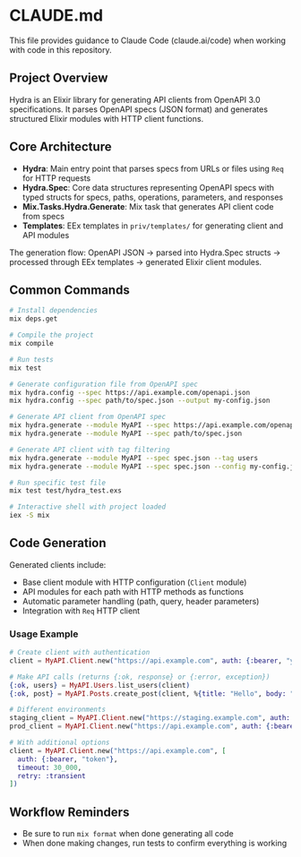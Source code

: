# CLAUDE.md

This file provides guidance to Claude Code (claude.ai/code) when working with code in this repository.

## Project Overview

Hydra is an Elixir library for generating API clients from OpenAPI 3.0 specifications. It parses OpenAPI specs (JSON format) and generates structured Elixir modules with HTTP client functions.

## Core Architecture

- **Hydra**: Main entry point that parses specs from URLs or files using `Req` for HTTP requests
- **Hydra.Spec**: Core data structures representing OpenAPI specs with typed structs for specs, paths, operations, parameters, and responses
- **Mix.Tasks.Hydra.Generate**: Mix task that generates API client code from specs
- **Templates**: EEx templates in `priv/templates/` for generating client and API modules

The generation flow: OpenAPI JSON → parsed into Hydra.Spec structs → processed through EEx templates → generated Elixir client modules.

## Common Commands

```bash
# Install dependencies
mix deps.get

# Compile the project
mix compile

# Run tests
mix test

# Generate configuration file from OpenAPI spec
mix hydra.config --spec https://api.example.com/openapi.json
mix hydra.config --spec path/to/spec.json --output my-config.json

# Generate API client from OpenAPI spec
mix hydra.generate --module MyAPI --spec https://api.example.com/openapi.json
mix hydra.generate --module MyAPI --spec path/to/spec.json

# Generate API client with tag filtering
mix hydra.generate --module MyAPI --spec spec.json --tag users
mix hydra.generate --module MyAPI --spec spec.json --config my-config.json

# Run specific test file
mix test test/hydra_test.exs

# Interactive shell with project loaded
iex -S mix
```

## Code Generation

Generated clients include:
- Base client module with HTTP configuration (`Client` module)
- API modules for each path with HTTP methods as functions
- Automatic parameter handling (path, query, header parameters)
- Integration with `Req` HTTP client

### Usage Example

```elixir
# Create client with authentication
client = MyAPI.Client.new("https://api.example.com", auth: {:bearer, "your-token"})

# Make API calls (returns {:ok, response} or {:error, exception})
{:ok, users} = MyAPI.Users.list_users(client)
{:ok, post} = MyAPI.Posts.create_post(client, %{title: "Hello", body: "World"})

# Different environments
staging_client = MyAPI.Client.new("https://staging.example.com", auth: {:bearer, "staging-token"})
prod_client = MyAPI.Client.new("https://api.example.com", auth: {:bearer, "prod-token"})

# With additional options
client = MyAPI.Client.new("https://api.example.com", [
  auth: {:bearer, "token"},
  timeout: 30_000,
  retry: :transient
])
```

## Workflow Reminders

- Be sure to run `mix format` when done generating all code
- When done making changes, run tests to confirm everything is working